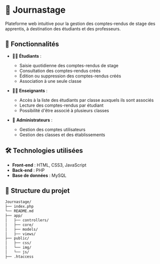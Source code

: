 # 📘 Journastage

Plateforme web intuitive pour la gestion des comptes-rendus de stage des apprentis, à destination des étudiants et des professeurs.

## 🚀 Fonctionnalités

- 👨‍🎓 **Étudiants** :

  - Saisie quotidienne des comptes-rendus de stage
  - Consultation des comptes-rendus créés
  - Édition ou suppression des comptes-rendus créés
  - Association à une seule classe

- 👩‍🏫 **Enseignants** :

  - Accès à la liste des étudiants par classe auxquels ils sont associés
  - Lecture des comptes-rendus par étudiant
  - Possibilité d'être associé à plusieurs classes

- 🔐 **Administrateurs** :
  - Gestion des comptes utilisateurs
  - Gestion des classes et des établissements

## 🛠️ Technologies utilisées

- **Front-end** : HTML, CSS3, JavaScript
- **Back-end** : PHP
- **Base de données** : MySQL

## 📁 Structure du projet

```bash
Journastage/
├── index.php
└── README.md
├── app/
│   ├── controllers/
│   ├── core/
│   ├── models/
│   ├── views/
├── public/
│   ├── css/
│   └── img/
│   └── js/
├── .htaccess
```
